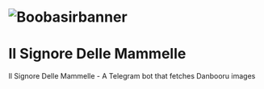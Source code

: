 # ![Boobasirbanner](https://github.com/user-attachments/assets/a3faf180-5d0e-41da-af16-a5536a65c4fd)

# Il Signore Delle Mammelle
Il Signore Delle Mammelle - A Telegram bot that fetches Danbooru images
